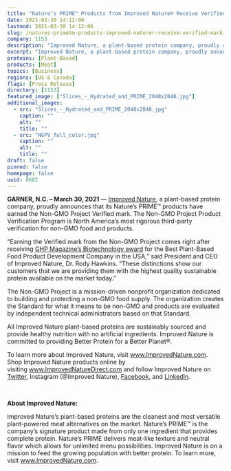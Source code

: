 ```yaml
---
title: "Nature’s PRIME™ Products from Improved Nature® Receive Verified Mark from Non-GMO Project"
date: 2021-03-30 14:12:06
lastmod: 2021-03-30 14:12:06
slug: /natures-primetm-products-improved-naturer-receive-verified-mark-non-gmo-project
company: 1153
description: "Improved Nature, a plant-based protein company, proudly announces that its Nature’s PRIME™ products have earned the Non-GMO Project Verified mark. The Non-GMO Project Product Verification Program is North America’s most rigorous third-party verification for non-GMO food and products."
excerpt: "Improved Nature, a plant-based protein company, proudly announces that its Nature’s PRIME™ products have earned the Non-GMO Project Verified mark. The Non-GMO Project Product Verification Program is North America’s most rigorous third-party verification for non-GMO food and products."
proteins: [Plant-Based]
products: [Meat]
topics: [Business]
regions: [US & Canada]
flags: [Press Release]
directory: [1153]
featured_image: ["Slices_-_Hydrated_and_PRIME_2048x2048.jpg"]
additional_images:
  - src: "Slices_-_Hydrated_and_PRIME_2048x2048.jpg"
    caption: ""
    alt: ""
    title: ""
  - src: "NGPV_full_color.jpg"
    caption: ""
    alt: ""
    title: ""
draft: false
pinned: false
homepage: false
uuid: 8682
---
```

<p><strong>GARNER, N.C. – </strong><strong>March 30, 2021 </strong>–– <a href="http://www.improvednature.com/">Improved Nature</a>, a plant-based protein company, proudly announces that its Nature’s PRIME™ products have earned the Non-GMO Project Verified mark. The Non-GMO Project Product Verification Program is North America’s most rigorous third-party verification for non-GMO food and products.</p>
<p>“Earning the Verified mark from the Non-GMO Project comes right after receiving <a href="https://improvednature.com/improved-nature-receives-2020-biotechnology-award/">GHP Magazine’s Biotechnology award</a> for the Best Plant-Based Food Product Development Company in the USA,” said President and CEO of Improved Nature, Dr. Rody Hawkins. “These distinctions show our customers that we are providing them with the highest quality sustainable protein available on the market today.”</p>
<p>The Non-GMO Project is a mission-driven nonprofit organization dedicated to building and protecting a non-GMO food supply. The organization creates the Standard for what it means to be non-GMO and products are evaluated by independent technical administrators based on that Standard.</p>
<p>All Improved Nature plant-based proteins are sustainably sourced and provide healthy nutrition with no artificial ingredients. Improved Nature is committed to providing Better Protein for a Better Planet®.</p>
<p>To learn more about Improved Nature, visit <a href="http://www.ImprovedNature.com">www.ImprovedNature.com</a>. Shop Improved Nature products online by visiting <a href="http://www.ImprovedNatureDirect.com">www.ImprovedNatureDirect.com</a> and follow Improved Nature on <a href="https://twitter.com/ImprovedNature">Twitter</a>, Instagram (@Improved Nature), <a href="https://www.facebook.com/ImprovedNature/">Facebook</a>, and <a href="https://www.linkedin.com/company/improvednature/">LinkedIn</a>.</p>
<p> </p>
<p><strong>About Improved Nature: </strong></p>
<p>Improved Nature’s plant-based proteins are the cleanest and most versatile plant-powered meat alternatives on the market. Nature’s PRIME™ is the company’s signature product made from only one ingredient that provides complete protein. Nature’s PRIME delivers meat-like texture and neutral flavor which allows for unlimited menu possibilities. Improved Nature is on a mission to feed the growing population with better protein. To learn more, visit <a href="http://www.ImprovedNature.com">www.ImprovedNature.com</a>.</p>
